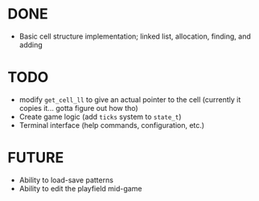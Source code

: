 # DONE
- Basic cell structure implementation; linked list, allocation, finding, and adding

# TODO
- modify `get_cell_ll` to give an actual pointer to the cell (currently it copies it... gotta figure out how tho)
- Create game logic (add `ticks` system to `state_t`)
- Terminal interface (help commands, configuration, etc.)


# FUTURE
- Ability to load-save patterns
- Ability to edit the playfield mid-game

